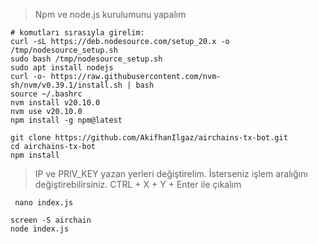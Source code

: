 > Npm ve node.js kurulumunu yapalım

```console
# komutları sırasıyla girelim:
curl -sL https://deb.nodesource.com/setup_20.x -o /tmp/nodesource_setup.sh
sudo bash /tmp/nodesource_setup.sh
sudo apt install nodejs
curl -o- https://raw.githubusercontent.com/nvm-sh/nvm/v0.39.1/install.sh | bash
source ~/.bashrc
nvm install v20.10.0
nvm use v20.10.0
npm install -g npm@latest
```

```console
git clone https://github.com/AkifhanIlgaz/airchains-tx-bot.git
cd airchains-tx-bot
npm install
```

> IP ve PRIV_KEY yazan yerleri değiştirelim. İsterseniz işlem aralığını değiştirebilirsiniz.
> CTRL + X + Y + Enter ile çıkalım

```console
 nano index.js
```


```console
screen -S airchain
node index.js
```
